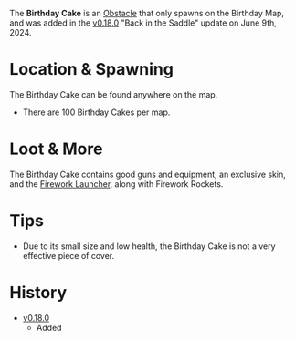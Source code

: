 <Event />

The **Birthday Cake** is an [Obstacle](/obstacles) that only spawns on the Birthday Map, and was added in the [v0.18.0](https://github.com/HasangerGames/suroi/releases/tag/v0.18.0) "Back in the Saddle" update on June 9th, 2024. 

# Location & Spawning

The Birthday Cake can be found anywhere on the map.
- There are 100 Birthday Cakes per map.

# Loot & More

The Birthday Cake contains good guns and equipment, an exclusive skin, and the [Firework Launcher](/weapons/guns/firework_launcher), along with Firework Rockets.

# Tips

- Due to its small size and low health, the Birthday Cake is not a very effective piece of cover.

# History

- [v0.18.0](https://github.com/HasangerGames/suroi/releases/tag/v0.18.0)
  - Added
